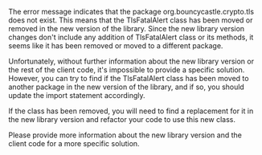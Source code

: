 The error message indicates that the package org.bouncycastle.crypto.tls does not exist. This means that the TlsFatalAlert class has been moved or removed in the new version of the library. Since the new library version changes don't include any addition of TlsFatalAlert class or its methods, it seems like it has been removed or moved to a different package.

Unfortunately, without further information about the new library version or the rest of the client code, it's impossible to provide a specific solution. However, you can try to find if the TlsFatalAlert class has been moved to another package in the new version of the library, and if so, you should update the import statement accordingly. 

If the class has been removed, you will need to find a replacement for it in the new library version and refactor your code to use this new class. 

Please provide more information about the new library version and the client code for a more specific solution.